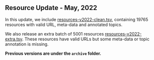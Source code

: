 ## Resource Update - May, 2022

In this update, we include [resources-v2022-clean.tsv](https://github.com/Yale-LILY/TutorialBank/blob/master/data/resources-v2022-clean.tsv), containing 19765 resources with valid URL, meta-data and annotated topics.

We also release an extra batch of 5001 resources [resources-v2022-extra.tsv](https://github.com/Yale-LILY/TutorialBank/blob/master/data/resources-v2022-extra.tsv). These resources have valid URLs but some meta-data or topic annotation is missing. 

**Previous versions are under the `archive` folder.**
